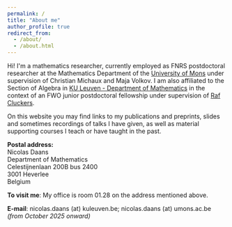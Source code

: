 ```yaml
---
permalink: /
title: "About me"
author_profile: true
redirect_from: 
  - /about/
  - /about.html
---
```


Hi! I'm a mathematics researcher, currently employed as FNRS postdoctoral researcher at the Mathematics Department of the [University of Mons](https://web.umons.ac.be/fs-mathematique/en/home/) under supervision of Christian Michaux and Maja Volkov.
I am also affiliated to the Section of Algebra in [KU Leuven - Department of Mathematics](https://wis.kuleuven.be/algebra) in the context of an FWO junior postdoctoral fellowship under supervision of [Raf Cluckers](https://rcluckers.perso.math.cnrs.fr/).

On this website you may find links to my publications and preprints, slides and sometimes recordings of talks I have given, as well as material supporting courses I teach or have taught in the past.

**Postal address:**  
Nicolas Daans  
Department of Mathematics  
Celestijnenlaan 200B bus 2400  
3001 Heverlee  
Belgium  

**To visit me**: My office is room 01.28 on the address mentioned above.

**E-mail**: nicolas.daans (at) kuleuven.be; nicolas.daans (at) umons.ac.be *(from October 2025 onward)*
